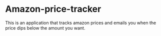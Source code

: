 # Amazon-price-tracker
This is an application that tracks amazon prices and emails you when the price dips below the amount you want.
